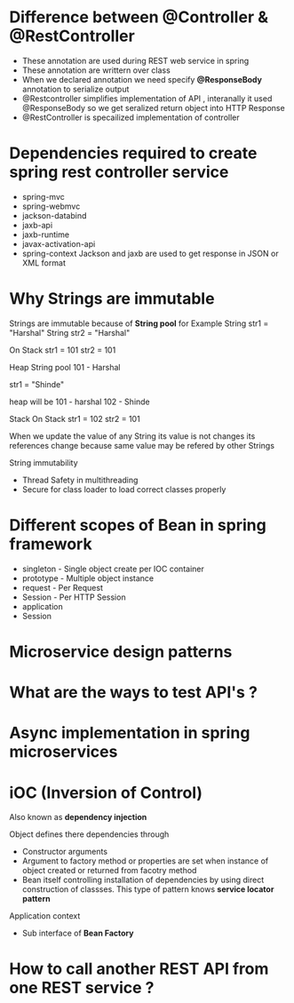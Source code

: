
# Difference between @Controller & @RestController
- These annotation are used during REST web service in spring
- These annotation are writtern over class
- When we declared annotation we need specify **@ResponseBody** annotation to serialize output
- @Restcontroller simplifies implementation of API , interanally it used @ResponseBody so we get seralized return object into HTTP Response
- @RestController is specailized implementation of controller


# Dependencies required to create spring rest controller service
- spring-mvc
- spring-webmvc
- jackson-databind
- jaxb-api
- jaxb-runtime
- javax-activation-api
- spring-context
Jackson and jaxb are used to get response in JSON or XML format

# Why Strings are immutable
Strings are immutable because of **String pool** 
for Example 
String str1 = "Harshal"
String str2 = "Harshal"

On Stack
str1 = 101
str2 = 101

Heap
String pool
101 - Harshal

str1 = "Shinde"

heap will be
101 - harshal
102 - Shinde

Stack 
On Stack
str1 = 102
str2 = 101

When we update the value of any String its value is not changes its references change because same value may be refered by other Strings

String immutability
- Thread Safety in multithreading
- Secure for class loader to load correct classes properly


# Different scopes of Bean in spring framework
- singleton - Single object create per IOC container
- prototype - Multiple object instance
- request - Per Request
- Session - Per HTTP Session
- application 
- Session


# Microservice design patterns

# What are the ways to test API's ?


# Async implementation in spring microservices

# iOC (Inversion of Control)
Also known as **dependency injection**

Object defines there dependencies through
- Constructor arguments
- Argument to factory method or properties are set when instance of object created or returned from facotry method
- Bean itself controlling installation of dependencies by using direct construction of classses. This type of pattern knows **service locator pattern**

Application context
- Sub interface of **Bean Factory**


# How to call another REST API from one REST service ?
  
